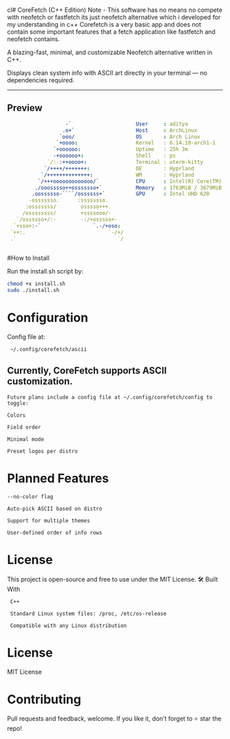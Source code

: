 cl#  CoreFetch (C++ Edition)
Note - This software has no means no compete with neofetch or fastfetch its just neofetch alternative which i developed for my understanding in c++
Corefetch is a very basic app and does not contain some important features that a fetch application like fastfetch and neofetch contains. 

A blazing-fast, minimal, and customizable Neofetch alternative written in C++.

Displays clean system info with ASCII art directly in your terminal — no dependencies required.

---

##  Preview

```yaml
                   -`                     User     : aditya
                  .o+`                    Host     : ArchLinux
                 `ooo/                    OS       : Arch Linux
                `+oooo:                   Kernel   : 6.14.10-arch1-1
               `+oooooo:                  Uptime   : 25h 3m
               -+oooooo+:                 Shell    : ps
             `/:-:++oooo+:                Terminal : xterm-kitty
            `/++++/+++++++:               DE       : Hyprland
           `/++++++++++++++:              WM       : Hyprland
          `/+++ooooooooooooo/`            CPU      : Intel(R) Core(TM) i3-1005G1 CPU @ 1.20
         ./ooosssso++osssssso+`           Memory   : 1763MiB / 3679MiB
        .oossssso-````/ossssss+`          GPU      : Intel UHD 620
       -osssssso.      :ssssssso. 
      :osssssss/        osssso+++. 
     /ossssssss/        +ssssooo/- 
   `/ossssso+/:-        -:/+osssso+- 
  `+sso+:-`                 `.-/+oso: 
 `++:.                           `-/+/
 .`                                 `/ 
 
 ```
 
 #How to Install
 
 Run the install.sh script by:
 
 ```bash
 chmod +x install.sh
 sudo ./install.sh
 ```
 
 # Configuration
 
 Config file at:
```bash
 ~/.config/corefetch/ascii
```

## Currently, CoreFetch supports ASCII customization.

    Future plans include a config file at ~/.config/corefetch/config to toggle:

    Colors

    Field order

    Minimal mode

    Preset logos per distro


# Planned Features

    --no-color flag

    Auto-pick ASCII based on distro

    Support for multiple themes

    User-defined order of info rows

# License

This project is open-source and free to use under the MIT License.
🛠️ Built With

     C++

     Standard Linux system files: /proc, /etc/os-release

     Compatible with any Linux distribution
    
    
# License

 MIT License
 
# Contributing

Pull requests and feedback, welcome.
If you like it, don't forget to ⭐ star the repo!
